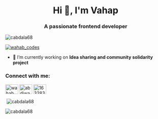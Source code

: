 <h1 align="center">Hi 👋, I'm Vahap</h1>
<h3 align="center">A passionate frontend developer</h3>

<p align="left"> <img src="https://komarev.com/ghpvc/?username=cabdala68&label=Profile%20views&color=0e75b6&style=flat" alt="cabdala68" /> </p>

<p align="left"> <a href="https://twitter.com/wahab_codes" target="blank"><img src="https://img.shields.io/twitter/follow/wahab_codes?logo=twitter&style=for-the-badge" alt="wahab_codes" /></a> </p>

- 🔭 I’m currently working on **Idea sharing and community solidarity project**

<h3 align="left">Connect with me:</h3>
<p align="left">
<a href="https://twitter.com/cabdala2000" target="blank"><img align="center" src="https://raw.githubusercontent.com/rahuldkjain/github-profile-readme-generator/master/src/images/icons/Social/twitter.svg" alt="wahab_codes" height="30" width="40" /></a>
<a href="https://linkedin.com/in/abdiwahab abdirashid" target="blank"><img align="center" src="https://raw.githubusercontent.com/rahuldkjain/github-profile-readme-generator/master/src/images/icons/Social/linked-in-alt.svg" alt="abdiwahab abdirashid" height="30" width="40" /></a>
<a href="https://stackoverflow.com/users/16328392" target="blank"><img align="center" src="https://raw.githubusercontent.com/rahuldkjain/github-profile-readme-generator/master/src/images/icons/Social/stack-overflow.svg" alt="16328392" height="30" width="40" /></a>
</p>



<p>&nbsp;<img align="center" src="https://github-readme-stats.vercel.app/api?username=cabdala68&show_icons=true&locale=en" alt="cabdala68" /></p>

<p><img align="center" src="https://github-readme-streak-stats.herokuapp.com/?user=cabdala68&" alt="cabdala68" /></p>
